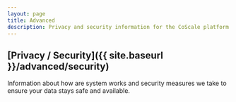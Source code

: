 ```yaml
---
layout: page
title: Advanced
description: Privacy and security information for the CoScale platform.
---
```


## [Privacy / Security]({{ site.baseurl }}/advanced/security)
Information about how are system works and security measures we take to ensure your data stays safe and available.
